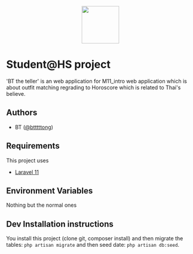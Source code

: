 <p align="center">
<a><img src="https://www.flaticon.com/free-icon/magic-ball_12546912?term=fortune&page=1&position=2&origin=search&related_id=12546912" width="100"></a>
</p>

# Student@HS project 
'BT the teller' is an web application for M11_intro web application which is about outfit matching regrading to Horoscore which is related to Thai's believe.

## Authors
-  BT ([@btttttong](https://github.com/btttttong))

## Requirements
This project uses
- [Laravel 11](https://laravel.com/docs/11.x/releases)

## Environment Variables
Nothing but the normal ones

## Dev Installation instructions 
You install this project (clone git, composer install) 
and then migrate the tables: `php artisan migrate` 
and then seed date: `php artisan db:seed`.